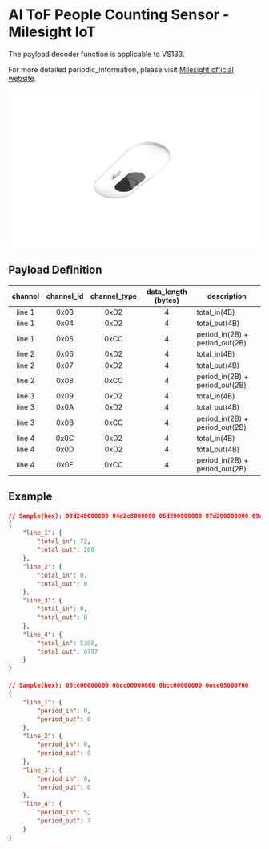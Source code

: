 # AI ToF People Counting Sensor - Milesight IoT

The payload decoder function is applicable to VS133.

For more detailed periodic_information, please visit [Milesight official website](https://www.milesight-iot.com).

![VS133](VS133.png)

## Payload Definition

|  channel  | channel_id | channel_type | data_length (bytes) | description                                               |
| :-------: | :--------: | :----------: | :-----------------: | --------------------------------------------------------- |
|  line 1   |    0x03    |     0xD2     |          4          | total_in(4B)                                              |
|  line 1   |    0x04    |     0xD2     |          4          | total_out(4B)                                             |
|  line 1   |    0x05    |     0xCC     |          4          | period_in(2B) + period_out(2B)                            |
|  line 2   |    0x06    |     0xD2     |          4          | total_in(4B)                                              |
|  line 2   |    0x07    |     0xD2     |          4          | total_out(4B)                                             |
|  line 2   |    0x08    |     0xCC     |          4          | period_in(2B) + period_out(2B)                            |
|  line 3   |    0x09    |     0xD2     |          4          | total_in(4B)                                              |
|  line 3   |    0x0A    |     0xD2     |          4          | total_out(4B)                                             |
|  line 3   |    0x0B    |     0xCC     |          4          | period_in(2B) + period_out(2B)                            |
|  line 4   |    0x0C    |     0xD2     |          4          | total_in(4B)                                              |
|  line 4   |    0x0D    |     0xD2     |          4          | total_out(4B)                                             |
|  line 4   |    0x0E    |     0xCC     |          4          | period_in(2B) + period_out(2B)                            |

## Example

```json
// Sample(hex): 03d248000000 04d2c8000000 06d200000000 07d200000000 09d200000000 0ad200000000 0cd2b4140000 0dd28d1a0000
{
    "line_1": {
        "total_in": 72,
        "total_out": 200
    },
    "line_2": {
        "total_in": 0,
        "total_out": 0
    },
    "line_3": {
        "total_in": 0,
        "total_out": 0
    },
    "line_4": {
        "total_in": 5300,
        "total_out": 6797
    }
}

// Sample(hex): 05cc00000000 08cc00000000 0bcc00000000 0ecc05000700
{
    "line_1": {
        "period_in": 0,
        "period_out": 0
    },
    "line_2": {
        "period_in": 0,
        "period_out": 0
    },
    "line_3": {
        "period_in": 0,
        "period_out": 0
    },
    "line_4": {
        "period_in": 5,
        "period_out": 7
    }
}
```
